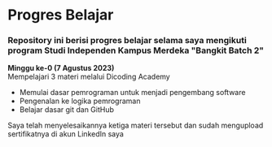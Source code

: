 Progres Belajar
==
### Repository ini berisi progres belajar selama saya mengikuti program Studi Independen Kampus Merdeka "Bangkit Batch 2"


**Minggu ke-0 (7 Agustus 2023)**  
Mempelajari 3 materi melalui Dicoding Academy  
- Memulai dasar pemrograman untuk menjadi pengembang software
- Pengenalan ke logika pemrograman
- Belajar dasar git dan GitHub  

Saya telah menyelesaikannya ketiga materi tersebut dan sudah mengupload sertifikatnya di akun LinkedIn saya
